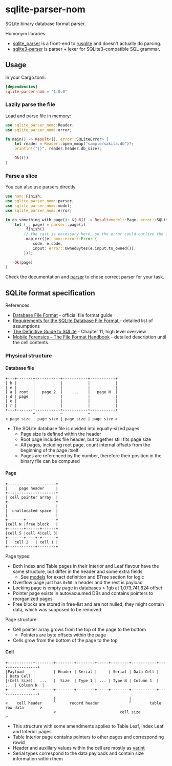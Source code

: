 # sqlite-parser-nom

SQLite binary database format parser.

Homonym libraries:

- [sqlite_parser](https://crates.io/crates/sqlite_parser) is a front-end
  to [rusqlite](https://crates.io/crates/rusqlite) and doesn't actually do parsing.
- [sqlite3-parser](https://crates.io/crates/sqlite3-parser) is parser + lexer for SQLite3-compatible SQL grammar.

## Usage

In your Cargo.toml:

```toml
[dependencies]
sqlite-parser-nom = "1.0.0"
```

### Lazily parse the file
Load and parse file in memory:

```rust
use sqlite_parser_nom::Reader;
use sqlite_parser_nom::error;

fn main() -> Result<(), error::SQLiteError> {
    let reader = Reader::open_mmap("sample/sakila.db")?;
    println!("{}", reader.header.db_size);

    Ok(())
}
```

### Parse a slice

You can also use parsers directly

```rust
use nom::Finish;
use sqlite_parser_nom::parser;
use sqlite_parser_nom::model;
use sqlite_parser_nom::error;

fn do_something_with_page(i: &[u8]) -> Result<model::Page, error::SQLiteError> {
    let (_, page) = parser::page(i)
        .finish()
        // the cast is necessary here, so the error could outlive the input 
        .map_err(|e| nom::error::Error {
            code: e.code,
            input: error::OwnedBytes(e.input.to_owned()),
        })?;

    Ok(page)
}
```

Check the documentation and [parser](./src/parser.rs) to chose correct parser for your task.

## SQLite format specification

References:

- [Database File Format](https://www.sqlite.org/fileformat.html) - official file format guide
- [Requirements for the SQLite Database File Format
  ](http://www.sqlite.org/draft/hlr30000.html) - detailed list of assumptions
- [The Definitive Guide to SQLite](https://link.springer.com/book/10.1007/978-1-4302-3226-1) - Chapter 11,
  high level overview
- [Mobile Forensics – The File Format Handbook](https://link.springer.com/book/10.1007/978-3-030-98467-0) - detailed
  description until the cell contents

### Physical structure

#### Database file

```text
+---+-------+-----------+-----------+-----------+
| h |       |           |           |           |
| e |       |           |           |           |
| a | root  |   page 2  |    ...    |   page N  |
| d | page  |           |           |           |
| e |       |           |           |           |
| r |       |           |           |           |
+---+-------+-----------+-----------+-----------+
            ^           ^           ^
< page size | page size | page size | page size >
```

- The SQLite database file is divided into equally-sized pages
    - Page size is defined within the header
    - Root page includes file header, but together still fits page size
    - All pages, including root page, count internal offsets from the beginning of the page itself
    - Pages are referenced by the number, therefore their position in the binary file can be computed

#### Page

```text
+---------------------+
|     page header     |
+---------------------+
| cell pointer array  |
+---------------------+
|                     |
|  unallocated space  |
|                     |
+-------+-------------+
|cell N |free block   |
+-------+------+------+
|cell 5 |cell 4|cell 3|
+-------+----+-+------+
|   cell 2   | cell 1 |
+------------+--------+
```

Page types:

- Both Index and Table pages in their Interior and Leaf flavour have the same structure, but differ in the header and
  some extra fields
    - See [models](./src/model.rs) for exact definition and BTree section for logic
- Overflow page just has `0x00` in header and the rest is payload
- Locking page is empty page in databases > 1gb at 1,073,741,824 offset
- Pointer page exists in autovacuumed DBs and contains pointers to reorganized pages
- Free blocks are stored in free-list and are not nulled, they might contain data, which was supposed to be removed

Page structure:
- Cell pointer array grows from the top of the page to the bottom
  - Pointers are byte offsets within the page
- Cells grow from the bottom of the page to the top

#### Cell

```text
+-----------+--------+--------+--------+-----+--------+-----------+-----+-----------+
|Payload    |        | Header | Serial |     | Serial | Data Cell |     | Data Cell |
|(Cell Size)|  ...   |  Size  | Type 1 | ... | Type N | Column 1  | ... | Column N  |
+-----------+--------+--------+--------+-----+--------+-----------+-----+-----------+
                     |                                |
<    cell header     ^      record header             ^        table row data       >
                     <                            cell size                         >
```

- This structure with some amendments applies to Table Leaf, Index Leaf and Interior pages
- Table Interior page contains pointers to other pages and corresponding rowid
- Header and auxillary values within the cell are mostly as [varint](https://sqlite.org/src4/doc/trunk/www/varint.wiki)
- Serial types correspond to the data payloads and contain size information within them
